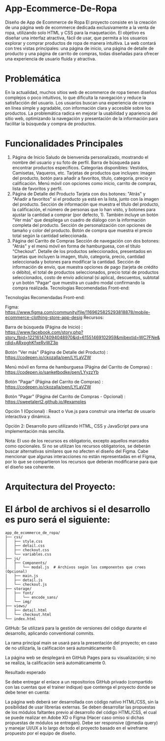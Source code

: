 # App-Ecommerce-De-Ropa
Diseño de App de Ecommerce de Ropa
El proyecto consiste en la creación de una página web de ecommerce dedicada exclusivamente a la venta de ropa, utilizando solo HTML y CSS para la maquetación. El objetivo es diseñar una interfaz atractiva, fácil de usar, que permita a los usuarios explorar y comprar productos de ropa de manera intuitiva. La web contará con tres vistas principales: una página de inicio, una página de detalle de producto y una página de carrito de compras, todas diseñadas para ofrecer una experiencia de usuario fluida y atractiva.



# Problemática
En la actualidad, muchos sitios web de ecommerce de ropa tienen diseños complejos o poco intuitivos, lo que dificulta la navegación y reduce la satisfacción del usuario. Los usuarios buscan una experiencia de compra en línea simple y agradable, con información clara y accesible sobre los productos. La problemática radica en mejorar la usabilidad y apariencia del sitio web, optimizando la navegación y presentación de la información para facilitar la búsqueda y compra de productos.



# Funcionalidades Principales
1. Página de Inicio
Saludo de bienvenida personalizado, mostrando el nombre del usuario y su foto de perfil.
Barra de búsqueda para encontrar productos específicos.
Categorías disponibles: Vestidos, Camisetas, Vaqueros, etc.
Tarjetas de productos que incluyen: imagen del producto, botón para añadir a favoritos, título, categoría, precio y calificación.
Menú móvil con opciones como inicio, carrito de compras, lista de favoritos y perfil.
2. Página de Detalle del Producto
Tarjeta con dos botones: "Atrás" y "Añadir a favoritos" si el producto ya está en la lista, junto con la imagen del producto.
Sección de información que muestra el título del producto, la calificación, el número de personas que lo han visto, y botones para ajustar la cantidad a comprar (por defecto, 1). También incluye un botón "Ver más" que despliega un cuadro de diálogo con la información completa del producto.
Sección de personalización con opciones de tamaño y color del producto.
Botón de compra que muestra el precio total según la cantidad seleccionada.
3. Página del Carrito de Compras
Sección de navegación con dos botones: "Atrás" y el menú móvil en forma de hamburguesa, con el título "Checkout".
Detalle de los productos seleccionados, presentados en tarjetas que incluyen la imagen, título, categoría, precio, cantidad seleccionada y botones para modificar la cantidad.
Sección de información de envío, que muestra opciones de pago (tarjeta de crédito o débito), el total de productos seleccionados, precio total de productos seleccionados, costo de envío adicional (si aplica), descuentos, subtotal y un botón "Pagar" que muestra un cuadro modal confirmando la compra realizada.
Tecnologías Recomendadas
Front-end: 


Tecnologías Recomendadas
Front-end: 

Figma: https://www.figma.com/community/file/1169625825293818878/mobile-ecommerce-clothing-store-app-desig
Recursos:

Barra de búsqueda (Página de Inicio) : https://www.facebook.com/story.php?story_fbid=122161474094048970&id=61551469102959&mibextid=WC7FNe&rdid=ARxpghKfxeRvWZ3p

Botón "Ver más" (Página de Detalle del Producto) : https://codepen.io/ckozalla/pen/LYLaVZW

Menú móvil en forma de hamburguesa (Página del Carrito de Compras) : https://codepen.io/sanketbodke/pen/LYyzzYb

Botón "Pagar" (Página del Carrito de Compras) :  https://codepen.io/ckozalla/pen/LYLaVZW

Botón "Pagar" (Página del Carrito de Compras - Opcional) : https://sweetalert2.github.io/#examples

Opción 1 (Opcional) : React o Vue.js para construir una interfaz de usuario interactiva y dinámica.

Opción 2: Desarrollo puro utilizando HTML, CSS y JavaScript para una implementación más sencilla.


Nota: El uso de los recursos es obligatorio, excepto aquellos marcados como opcionales. Si no se utilizan los recursos obligatorios, se deberán buscar alternativas similares que no afecten el diseño del Figma. Cabe mencionar que algunas interacciones no están representadas en el Figma, por lo que se compartieron los recursos que deberán modificarse para que el diseño sea coherente.



# Arquitectura del Proyecto: 

# El árbol de archivos si el desarrollo es puro será el siguiente:

```
app_de_ecommerce_de_ropa/
├── css/
│   ├── style.css
│   ├── detail.css
│   ├── checkout.css
│   └── variables.css
├── js/
│   ├── Components/
│   │   └── modal.js  # Archivos según los componentes que crees (Opcional)
│   ├── main.js
│   ├── detail.js
│   └── checkout.js
├── storage/
│   ├── font/
│   │   └── encode_sans/
│   └── img/
├── views/
│   ├── detail.html
│   └── checkout.html
└── index.html
```


GitHub: Se utilizará para la gestión de versiones del código durante el desarrollo, aplicando conventional commits.

La rama principal main se usará para la presentación del proyecto; en caso de no utilizarla, la calificación será automáticamente 0.

La página web se desplegará en GitHub Pages para su visualización; si no se realiza, la calificación será automáticamente 0.


Resultado esperado

Se debe entregar el enlace a un repositorios GitHub privado (compartido con las cuentas que el trainer indique) que contenga el proyecto donde se debe tener en cuenta:

La página web deberá ser desarrollada con código nativo HTML/CSS, sin la posibilidad de usar librerías externas.
Se deben desarrollar las propuestas de los módulos faltantes previo al desarrollo del código HTML/CSS, el cual se puede realizar en Adobe XD o Figma (Hacer caso omiso si dichas propuestas de módulos se entregan).
Debe ser responsive (@media query) y manejar UI/UX a lo largo de todo el proyecto basado en el wireframe propuesto por el equipo de diseño.
